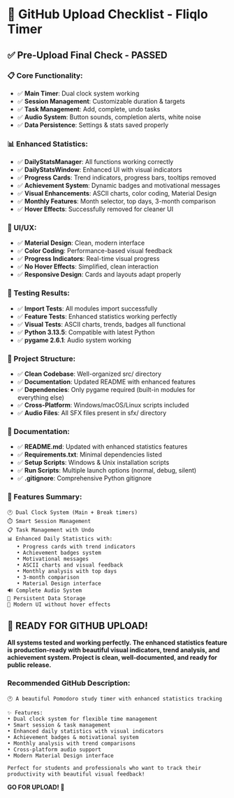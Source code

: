 # 🚀 GitHub Upload Checklist - Fliqlo Timer

## ✅ **Pre-Upload Final Check - PASSED**

### **📋 Core Functionality:**
- ✅ **Main Timer**: Dual clock system working
- ✅ **Session Management**: Customizable duration & targets  
- ✅ **Task Management**: Add, complete, undo tasks
- ✅ **Audio System**: Button sounds, completion alerts, white noise
- ✅ **Data Persistence**: Settings & stats saved properly

### **📊 Enhanced Statistics:**
- ✅ **DailyStatsManager**: All functions working correctly
- ✅ **DailyStatsWindow**: Enhanced UI with visual indicators
- ✅ **Progress Cards**: Trend indicators, progress bars, tooltips removed
- ✅ **Achievement System**: Dynamic badges and motivational messages
- ✅ **Visual Enhancements**: ASCII charts, color coding, Material Design
- ✅ **Monthly Features**: Month selector, top days, 3-month comparison
- ✅ **Hover Effects**: Successfully removed for cleaner UI

### **🎨 UI/UX:**
- ✅ **Material Design**: Clean, modern interface
- ✅ **Color Coding**: Performance-based visual feedback
- ✅ **Progress Indicators**: Real-time visual progress
- ✅ **No Hover Effects**: Simplified, clean interaction
- ✅ **Responsive Design**: Cards and layouts adapt properly

### **🧪 Testing Results:**
- ✅ **Import Tests**: All modules import successfully
- ✅ **Feature Tests**: Enhanced statistics working perfectly
- ✅ **Visual Tests**: ASCII charts, trends, badges all functional
- ✅ **Python 3.13.5**: Compatible with latest Python
- ✅ **pygame 2.6.1**: Audio system working

### **📁 Project Structure:**
- ✅ **Clean Codebase**: Well-organized src/ directory
- ✅ **Documentation**: Updated README with enhanced features
- ✅ **Dependencies**: Only pygame required (built-in modules for everything else)
- ✅ **Cross-Platform**: Windows/macOS/Linux scripts included
- ✅ **Audio Files**: All SFX files present in sfx/ directory

### **📄 Documentation:**
- ✅ **README.md**: Updated with enhanced statistics features
- ✅ **Requirements.txt**: Minimal dependencies listed
- ✅ **Setup Scripts**: Windows & Unix installation scripts
- ✅ **Run Scripts**: Multiple launch options (normal, debug, silent)
- ✅ **.gitignore**: Comprehensive Python gitignore

### **🎯 Features Summary:**
```
🕐 Dual Clock System (Main + Break timers)
⏱️ Smart Session Management  
📋 Task Management with Undo
📊 Enhanced Daily Statistics with:
   • Progress cards with trend indicators
   • Achievement badges system
   • Motivational messages
   • ASCII charts and visual feedback
   • Monthly analysis with top days
   • 3-month comparison
   • Material Design interface
🔊 Complete Audio System
💾 Persistent Data Storage
🎨 Modern UI without hover effects
```

## 🎉 **READY FOR GITHUB UPLOAD!**

**All systems tested and working perfectly. The enhanced statistics feature is production-ready with beautiful visual indicators, trend analysis, and achievement system. Project is clean, well-documented, and ready for public release.**

### **Recommended GitHub Description:**
```
🕐 A beautiful Pomodoro study timer with enhanced statistics tracking

✨ Features:
• Dual clock system for flexible time management
• Smart session & task management  
• Enhanced daily statistics with visual indicators
• Achievement badges & motivational system
• Monthly analysis with trend comparisons
• Cross-platform audio support
• Modern Material Design interface

Perfect for students and professionals who want to track their productivity with beautiful visual feedback!
```

**GO FOR UPLOAD! 🚀**
